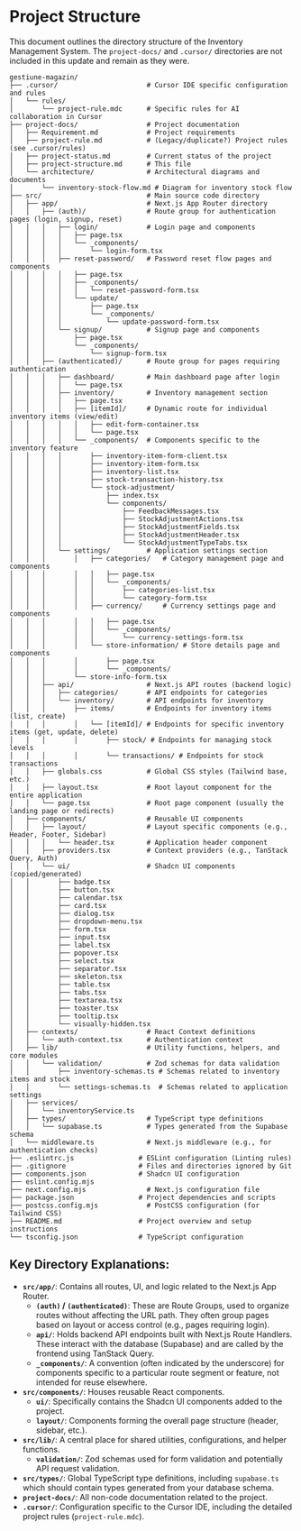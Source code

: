 # Project Structure

This document outlines the directory structure of the Inventory Management System. The `project-docs/` and `.cursor/` directories are not included in this update and remain as they were.

```plaintext
gestiune-magazin/
├── .cursor/                      # Cursor IDE specific configuration and rules
│   └── rules/
│       └── project-rule.mdc      # Specific rules for AI collaboration in Cursor
├── project-docs/                 # Project documentation
│   ├── Requirement.md            # Project requirements
│   ├── project-rule.md           # (Legacy/duplicate?) Project rules (see .cursor/rules)
│   ├── project-status.md         # Current status of the project
│   ├── project-structure.md      # This file
│   └── architecture/             # Architectural diagrams and documents
│       └── inventory-stock-flow.md # Diagram for inventory stock flow
├── src/                          # Main source code directory
│   ├── app/                      # Next.js App Router directory
│   │   ├── (auth)/               # Route group for authentication pages (login, signup, reset)
│   │   │   ├── login/            # Login page and components
│   │   │   │   ├── page.tsx
│   │   │   │   └── _components/
│   │   │   │       └── login-form.tsx
│   │   │   ├── reset-password/   # Password reset flow pages and components
│   │   │   │   ├── page.tsx
│   │   │   │   ├── _components/
│   │   │   │   │   └── reset-password-form.tsx
│   │   │   │   └── update/
│   │   │   │       ├── page.tsx
│   │   │   │       └── _components/
│   │   │   │           └── update-password-form.tsx
│   │   │   └── signup/           # Signup page and components
│   │   │       ├── page.tsx
│   │   │       └── _components/
│   │   │           └── signup-form.tsx
│   │   ├── (authenticated)/      # Route group for pages requiring authentication
│   │   │   ├── dashboard/        # Main dashboard page after login
│   │   │   │   └── page.tsx
│   │   │   ├── inventory/        # Inventory management section
│   │   │   │   ├── page.tsx
│   │   │   │   ├── [itemId]/     # Dynamic route for individual inventory items (view/edit)
│   │   │   │   │   ├── edit-form-container.tsx
│   │   │   │   │   └── page.tsx
│   │   │   │   └── _components/  # Components specific to the inventory feature
│   │   │   │       ├── inventory-item-form-client.tsx
│   │   │   │       ├── inventory-item-form.tsx
│   │   │   │       ├── inventory-list.tsx
│   │   │   │       ├── stock-transaction-history.tsx
│   │   │   │       └── stock-adjustment/
│   │   │   │           ├── index.tsx
│   │   │   │           └── components/
│   │   │   │               ├── FeedbackMessages.tsx
│   │   │   │               ├── StockAdjustmentActions.tsx
│   │   │   │               ├── StockAdjustmentFields.tsx
│   │   │   │               ├── StockAdjustmentHeader.tsx
│   │   │   │               └── StockAdjustmentTypeTabs.tsx
│   │   │   └── settings/         # Application settings section
│   │   │       │   ├── categories/   # Category management page and components
│   │   │       │   │   ├── page.tsx
│   │   │       │   │   └── _components/
│   │   │       │   │       ├── categories-list.tsx
│   │   │       │   │       └── category-form.tsx
│   │   │       │   ├── currency/     # Currency settings page and components
│   │   │       │   │   ├── page.tsx
│   │   │       │   │   └── _components/
│   │   │       │   │       └── currency-settings-form.tsx
│   │   │       │   └── store-information/ # Store details page and components
│   │   │       │       ├── page.tsx
│   │   │       │       └── _components/
│   │   │       └── store-info-form.tsx
│   │   ├── api/                  # Next.js API routes (backend logic)
│   │   │   ├── categories/       # API endpoints for categories
│   │   │   └── inventory/        # API endpoints for inventory
│   │   │       ├── items/        # Endpoints for inventory items (list, create)
│   │   │       │   └── [itemId]/ # Endpoints for specific inventory items (get, update, delete)
│   │   │       │       ├── stock/ # Endpoints for managing stock levels
│   │   │       │       └── transactions/ # Endpoints for stock transactions
│   │   ├── globals.css           # Global CSS styles (Tailwind base, etc.)
│   │   ├── layout.tsx            # Root layout component for the entire application
│   │   └── page.tsx              # Root page component (usually the landing page or redirects)
│   ├── components/               # Reusable UI components
│   │   ├── layout/               # Layout specific components (e.g., Header, Footer, Sidebar)
│   │   │   └── header.tsx        # Application header component
│   │   ├── providers.tsx         # Context providers (e.g., TanStack Query, Auth)
│   │   └── ui/                   # Shadcn UI components (copied/generated)
│   │       ├── badge.tsx
│   │       ├── button.tsx
│   │       ├── calendar.tsx
│   │       ├── card.tsx
│   │       ├── dialog.tsx
│   │       ├── dropdown-menu.tsx
│   │       ├── form.tsx
│   │       ├── input.tsx
│   │       ├── label.tsx
│   │       ├── popover.tsx
│   │       ├── select.tsx
│   │       ├── separator.tsx
│   │       ├── skeleton.tsx
│   │       ├── table.tsx
│   │       ├── tabs.tsx
│   │       ├── textarea.tsx
│   │       ├── toaster.tsx
│   │       ├── tooltip.tsx
│   │       └── visually-hidden.tsx
│   ├── contexts/                 # React Context definitions
│   │   └── auth-context.tsx      # Authentication context
│   ├── lib/                      # Utility functions, helpers, and core modules
│   │   └── validation/           # Zod schemas for data validation
│   │       ├── inventory-schemas.ts # Schemas related to inventory items and stock
│   │       └── settings-schemas.ts  # Schemas related to application settings
│   ├── services/
│   │   └── inventoryService.ts
│   ├── types/                    # TypeScript type definitions
│   │   └── supabase.ts           # Types generated from the Supabase schema
│   └── middleware.ts             # Next.js middleware (e.g., for authentication checks)
├── .eslintrc.js                # ESLint configuration (Linting rules)
├── .gitignore                  # Files and directories ignored by Git
├── components.json             # Shadcn UI configuration
├── eslint.config.mjs
├── next.config.mjs               # Next.js configuration file
├── package.json                # Project dependencies and scripts
├── postcss.config.mjs            # PostCSS configuration (for Tailwind CSS)
├── README.md                   # Project overview and setup instructions
└── tsconfig.json               # TypeScript configuration
```

## Key Directory Explanations:

-   **`src/app/`**: Contains all routes, UI, and logic related to the Next.js App Router.
    -   **`(auth)` / `(authenticated)`**: These are Route Groups, used to organize routes without affecting the URL path. They often group pages based on layout or access control (e.g., pages requiring login).
    -   **`api/`**: Holds backend API endpoints built with Next.js Route Handlers. These interact with the database (Supabase) and are called by the frontend using TanStack Query.
    -   **`_components/`**: A convention (often indicated by the underscore) for components specific to a particular route segment or feature, not intended for reuse elsewhere.
-   **`src/components/`**: Houses reusable React components.
    -   **`ui/`**: Specifically contains the Shadcn UI components added to the project.
    -   **`layout/`**: Components forming the overall page structure (header, sidebar, etc.).
-   **`src/lib/`**: A central place for shared utilities, configurations, and helper functions.
    -   **`validation/`**: Zod schemas used for form validation and potentially API request validation.
-   **`src/types/`**: Global TypeScript type definitions, including `supabase.ts` which should contain types generated from your database schema.
-   **`project-docs/`**: All non-code documentation related to the project.
-   **`.cursor/`**: Configuration specific to the Cursor IDE, including the detailed project rules (`project-rule.mdc`).
